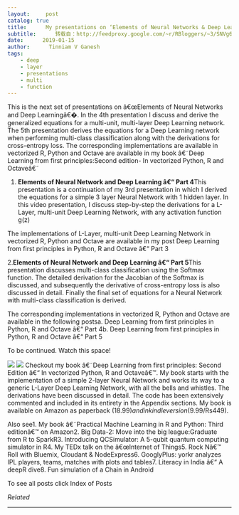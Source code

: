 ```yaml
---
layout:     post
catalog: true
title:      My presentations on ‘Elements of Neural Networks & Deep Learning’ -Parts 4,5
subtitle:      转载自：http://feedproxy.google.com/~r/RBloggers/~3/SNVg6uSRk3g/
date:      2019-01-15
author:      Tinniam V Ganesh
tags:
    - deep
    - layer
    - presentations
    - multi
    - function
---
```






This is the next set of presentations on â€œElements of Neural Networks and Deep Learningâ€�. In the 4th presentation I discuss and derive the generalized equations for a multi-unit, multi-layer Deep Learning network. The 5th presentation derives the equations for a Deep Learning network when performing multi-class classification along with the derivations for cross-entropy loss. The corresponding implementations are available in vectorized R, Python and Octave are available in my book â€˜Deep Learning from first principles:Second edition- In vectorized Python, R and Octaveâ€˜

1. **Elements of Neural Network and Deep Learning â€“ Part 4**This presentation is a continuation of my 3rd presentation in which I derived the equations for a simple 3 layer Neural Network with 1 hidden layer. In this video presentation, I discuss step-by-step the derivations for a L-Layer, multi-unit Deep Learning Network, with any activation function g(z)



The implementations of L-Layer, multi-unit Deep Learning Network in vectorized R, Python and Octave are available in my post Deep Learning from first principles in Python, R and Octave â€“ Part 3

2.**Elements of Neural Network and Deep Learning â€“ Part 5**This presentation discusses multi-class classification using the Softmax function. The detailed derivation for the Jacobian of the Softmax is discussed, and subsequently the derivative of cross-entropy loss is also discussed in detail. Finally the final set of equations for a Neural Network with multi-class classification is derived.



The corresponding implementations in vectorized R, Python and Octave are available in the following postsa. Deep Learning from first principles in Python, R and Octave â€“ Part 4b. Deep Learning from first principles in Python, R and Octave â€“ Part 5

To be continued. Watch this space!

![](https://gigadom.files.wordpress.com/2017/01/Untitled.png?w=456)
![](https://gigadom.files.wordpress.com/2017/01/Untitled.png?w=456)
Checkout my book â€˜Deep Learning from first principles: Second Edition â€“ In vectorized Python, R and Octaveâ€™. My book starts with the implementation of a simple 2-layer Neural Network and works its way to a generic L-Layer Deep Learning Network, with all the bells and whistles. The derivations have been discussed in detail. The code has been extensively commented and included in its entirety in the Appendix sections. My book is available on Amazon as paperback ($18.99) and in kindle version($9.99/Rs449).

Also see1. My book â€˜Practical Machine Learning in R and Python: Third editionâ€™ on Amazon2. Big Data-2: Move into the big league:Graduate from R to SparkR3. Introducing QCSimulator: A 5-qubit quantum computing simulator in R4. My TEDx talk on the â€œInternet of Things5. Rock Nâ€™ Roll with Bluemix, Cloudant & NodeExpress6. GooglyPlus: yorkr analyzes IPL players, teams, matches with plots and tables7. Literacy in India â€“ A deepR dive8. Fun simulation of a Chain in Android

To see all posts click Index of Posts


*Related*








---

